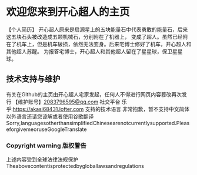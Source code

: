 # 欢迎您来到开心超人的主页
【个人简历】
开心超人原来是启源星上的五块能量石中代表勇敢的能量石，后来这五块石头被改造成五颗机械石，分别附在了机器上，
变成了超人。虽然已经附在了机车上，但是机车破损，依然无法变身。后来宅博士修好了机车，开心超人和其他超人苏醒。
为报答宅博士，开心超人和其他超人留在了星星球，保卫星星球。
## 技术支持与维护
有关在Github的主页由开心超人宅家发起，任何人不得进行网页内容篡改再次发行
【维护账号】2083796595@qq.com
社交平台
乐乎:https://akasi68431.lofter.com
支持的技术语言
非常抱歉，暂不支持中文简体以外语言还请您谅解或者使用谷歌翻译
Sorry,languagesotherthansimplifiedChinesearenotcurrentlysupported.PleaseforgivemeoruseGoogleTranslate
### Copyright warning 版权警告
上述内容受到全球法律法规保护
Theabovecontentisprotectedbygloballawsandregulations

